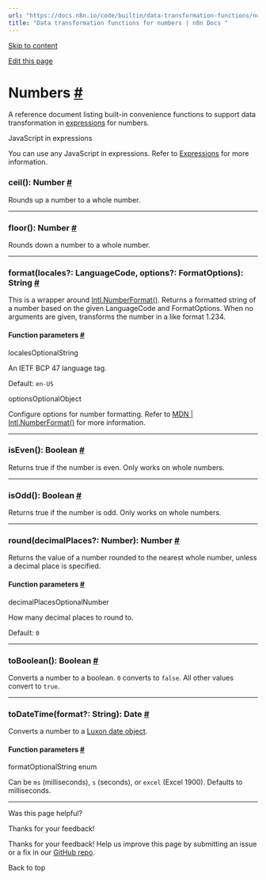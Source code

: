 ```yaml
---
url: "https://docs.n8n.io/code/builtin/data-transformation-functions/numbers/"
title: "Data transformation functions for numbers | n8n Docs "
---
```


[Skip to content](https://docs.n8n.io/code/builtin/data-transformation-functions/numbers/#numbers)

[Edit this page](https://github.com/n8n-io/n8n-docs/edit/main/docs/code/builtin/data-transformation-functions/numbers.md "Edit this page")

# Numbers [\#](https://docs.n8n.io/code/builtin/data-transformation-functions/numbers/\#numbers "Permanent link")

A reference document listing built-in convenience functions to support data transformation in [expressions](https://docs.n8n.io/glossary/#expression-n8n) for numbers.

JavaScript in expressions

You can use any JavaScript in expressions. Refer to [Expressions](https://docs.n8n.io/code/expressions/) for more information.

### ceil():  Number [\#](https://docs.n8n.io/code/builtin/data-transformation-functions/numbers/\#number-ceil "Permanent link")

Rounds up a number to a whole number.

* * *

### floor():  Number [\#](https://docs.n8n.io/code/builtin/data-transformation-functions/numbers/\#number-floor "Permanent link")

Rounds down a number to a whole number.

* * *

### format(locales?:  LanguageCode, options?:  FormatOptions):  String [\#](https://docs.n8n.io/code/builtin/data-transformation-functions/numbers/\#number-format "Permanent link")

This is a wrapper around [Intl.NumberFormat()](https://developer.mozilla.org/en-US/docs/Web/JavaScript/Reference/Global_Objects/Intl/NumberFormat/NumberFormat). Returns a formatted string of a number based on the given LanguageCode and FormatOptions. When no arguments are given, transforms the number in a like format 1.234.

#### Function parameters [\#](https://docs.n8n.io/code/builtin/data-transformation-functions/numbers/\#function-parameters "Permanent link")

localesOptionalString

An IETF BCP 47 language tag.

Default: `en-US`

optionsOptionalObject

Configure options for number formatting. Refer to [MDN \| Intl.NumberFormat()](https://developer.mozilla.org/en-US/docs/Web/JavaScript/Reference/Global_Objects/Intl/NumberFormat/NumberFormat) for more information.

* * *

### isEven():  Boolean [\#](https://docs.n8n.io/code/builtin/data-transformation-functions/numbers/\#number-isEven "Permanent link")

Returns true if the number is even. Only works on whole numbers.

* * *

### isOdd():  Boolean [\#](https://docs.n8n.io/code/builtin/data-transformation-functions/numbers/\#number-isOdd "Permanent link")

Returns true if the number is odd. Only works on whole numbers.

* * *

### round(decimalPlaces?:  Number):  Number [\#](https://docs.n8n.io/code/builtin/data-transformation-functions/numbers/\#number-round "Permanent link")

Returns the value of a number rounded to the nearest whole number, unless a decimal place is specified.

#### Function parameters [\#](https://docs.n8n.io/code/builtin/data-transformation-functions/numbers/\#function-parameters_1 "Permanent link")

decimalPlacesOptionalNumber

How many decimal places to round to.

Default: `0`

* * *

### toBoolean():  Boolean [\#](https://docs.n8n.io/code/builtin/data-transformation-functions/numbers/\#number-toBoolean "Permanent link")

Converts a number to a boolean. `0` converts to `false`. All other values convert to `true`.

* * *

### toDateTime(format?:  String):  Date [\#](https://docs.n8n.io/code/builtin/data-transformation-functions/numbers/\#number-toDateTime "Permanent link")

Converts a number to a [Luxon date object](https://docs.n8n.io/code/cookbook/luxon/).

#### Function parameters [\#](https://docs.n8n.io/code/builtin/data-transformation-functions/numbers/\#function-parameters_2 "Permanent link")

formatOptionalString enum

Can be `ms` (milliseconds), `s` (seconds), or `excel` (Excel 1900). Defaults to milliseconds.

* * *

Was this page helpful?






Thanks for your feedback!






Thanks for your feedback! Help us improve this page by submitting an issue or a fix in our [GitHub repo](https://github.com/n8n-io/n8n-docs).


Back to top